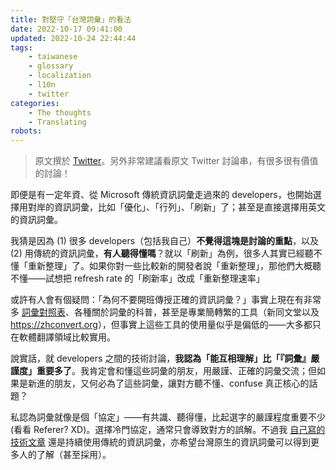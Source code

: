 ```yaml
---
title: 對堅守「台灣詞彙」的看法
date: 2022-10-17 09:41:00
updated: 2022-10-24 22:44:44
tags:
    - taiwanese
    - glossary
    - localization
    - l10n
    - twitter
categories:
    - The thoughts
    - Translating
robots:
---
```


> 原文撰於 [Twitter](https://twitter.com/bystartw/status/1581822690561695744?s=61&t=E09UfEWbDsXiuks4rs0Y3g)。另外非常建議看原文 Twitter 討論串，有很多很有價值的討論！

即便是有一定年資、從 Microsoft 傳統資訊詞彙走過來的 developers，也開始選擇用對岸的資訊詞彙，比如「優化」、「行列」、「刷新」了；甚至是直接選擇用英文的資訊詞彙。

我猜是因為 (1) 很多 developers（包括我自己）**不覺得這塊是討論的重點**，以及 (2) 用傳統的資訊詞彙，**有人聽得懂嗎**？就以「刷新」為例，很多人其實已經聽不懂「重新整理」了。如果你對一些比較新的開發者說「重新整理」，那他們大概聽不懂——試想把 refresh rate 的「刷新率」改成「重新整理速率」

或許有人會有個疑問：「為何不要開班傳授正確的資訊詞彙？」事實上現在有非常多 [詞彙對照表](https://hackmd.io/@l10n-tw/glossaries)、各種關於詞彙的科普，甚至是專業簡轉繁的工具（新同文堂以及 <https://zhconvert.org>），但事實上這些工具的使用量似乎是偏低的——大多都只在軟體翻譯領域比較實用。

說實話，就 developers 之間的技術討論，**我認為「能互相理解」比「『詞彙』嚴謹度」重要多了**。我肯定會和懂這些詞彙的朋友，用嚴謹、正確的詞彙交流；但如果是新進的朋友，又何必為了這些詞彙，讓對方聽不懂、confuse 真正核心的話題？

私認為詞彙就像是個「協定」——有共識、聽得懂，比起選字的嚴謹程度重要不少 (看看 Referer? XD)。選擇冷門協定，通常只會導致對方的誤解。不過我 [自己寫的技術文章](https://blog.pan93.com/what-is-rust-async/) 還是持續使用傳統的資訊詞彙，亦希望台灣原生的資訊詞彙可以得到更多人的了解（甚至採用）。

